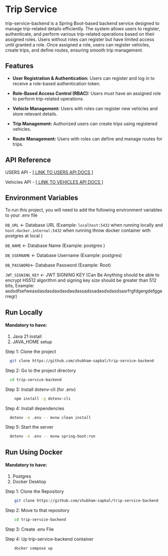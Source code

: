 
# Trip Service
trip-service-backend is a Spring Boot-based backend service designed to manage trip-related details efficiently.
The system allows users to register, authenticate, and perform various trip-related operations based on their assigned roles.
Users without roles can register but have limited access until granted a role. Once assigned a role, users can register vehicles, create trips, and define routes, ensuring smooth trip management.



## Features
- **User Registration & Authentication:** Users can register and log in to receive a role-based authentication token.

- **Role-Based Access Control (RBAC):** Users must have an assigned role to perform trip-related operations.

- **Vehicle Management:** Users with roles can register new vehicles and store relevant details.

- **Trip Management:** Authorized users can create trips using registered vehicles.

- **Route Management:** Users with roles can define and manage routes for trips.



## API Reference

USERS API - [[ LINK TO USERS API DOCS ]](https://github.com/shubham-sapkal/trip-service-backend/tree/master/src/main/kotlin/com/trip_service/trip_service/core/users)

Vehicles API - [[ LINK TO VEHICLES API DOCS ]](https://github.com/shubham-sapkal/trip-service-backend/tree/master/src/main/kotlin/com/trip_service/trip_service/core/vehicles)



## Environment Variables

To run this project, you will need to add the following environment variables to your .env file

`DB_URL`  <- Database URL (Example: `localhost:5432` when running locally and `host.docker.internal:5432` when running throw docker container with postgres at local )

`DB_NAME` <- Database Name (Example: postgres )

`DB_USERNAME` <- Database Username (Example: postgres)

`DB_PASSWORD`<- Database Password (Example: Root)

`JWT_SIGNING_KEY` <-  JWT SIGNING KEY (Can Be Anything should be able to encrypt HS512 algorithm and signing key size should be greater than 512 bits, Example: asdsdfsefweasdasdasdasdasdasdassadssadasdsdasdsasrfrgfdgergdefggerregr)


## Run Locally

#### Mandatory to have:
1. Java 21 install
2. JAVA_HOME setup

Step 1: Clone the project
```bash
  git clone https://github.com/shubham-sapkal/trip-service-backend
```

Step 2: Go to the project directory
```bash
  cd trip-service-backend
```

Step 3: Install dotenv-cli (for .env)

```bash
    npm install -g dotenv-cli
```


Step 4: Install dependencies

```bash
  dotenv -e .env -- mvnw clean install
```

Step 5: Start the server

```bash
  dotenv -e .env -- mvnw spring-boot:run
```

## Run Using Docker

#### Mandatory to have:
1. Postgres
2. Docker Desktop

Step 1: Clone the Repository
```bash
    git clone https://github.com/shubham-sapkal/trip-service-backend
```

Step 2: Move to that repository
```bash
    cd trip-service-backend
```

Step 3: Create .env File

Step 4: Up trip-service-backend container
```bash
    docker compose up
```
